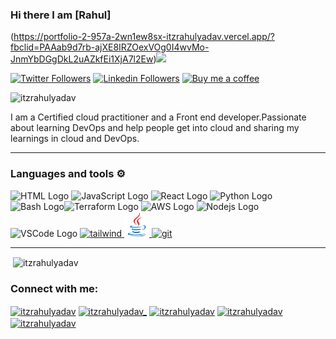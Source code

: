 ### Hi there I am [Rahul]
(https://portfolio-2-957a-2wn1ew8sx-itzrahulyadav.vercel.app/?fbclid=PAAab9d7rb-ajXE8IRZOexVOg0I4wvMo-JnmYbDGgDkL2uAZkfEi1XjA7l2Ew)<img src="https://raw.githubusercontent.com/MartinHeinz/MartinHeinz/master/wave.gif" width="30px">
<br/>


[![Twitter Followers](https://img.shields.io/badge/Twitter-82-blue?style=social&logo=twitter)](https://twitter.com/itzrahulyadav_)
[![Linkedin Followers](https://img.shields.io/badge/LinkedIn-628-blue?style=social&logo=linkedin)](https://linkedin.com/in/rishabkumar7)
 [![Buy me a coffee](https://img.shields.io/static/v1.svg?label=Buy%20me%20a%20coffee&message=🥨&color=black&logo=buy%20me%20a%20coffee&logoColor=white&labelColor=6f4e37)](https://www.buymeacoffee.com/rahulkyadav)
<p align="left"> <img src="https://komarev.com/ghpvc/?username=itzrahulyadav&label=Profile%20views&color=0e75b6&style=flat" alt="itzrahulyadav" /> </p>


I am a Certified cloud practitioner and a Front end developer.Passionate about learning DevOps and help people get into cloud and sharing my learnings in cloud and DevOps. 

---

### Languages and tools ⚙️
<!-- For more icons please follow  https://github.com/MikeCodesDotNET/ColoredBadges -->
<p>
<img src="https://www.svgrepo.com/show/303205/html-5-logo.svg" alt="HTML Logo" width="50" height="50"/> <img src="https://cdn.worldvectorlogo.com/logos/logo-javascript.svg" alt="JavaScript Logo" width="50" height="50"/> <img src="https://cdn.worldvectorlogo.com/logos/react-2.svg" alt="React Logo" width="50" height="50"/> <img src="https://cdn.worldvectorlogo.com/logos/python-5.svg" alt="Python Logo" width="50" height="50"/>  <img src="https://cdn.worldvectorlogo.com/logos/bash-1.svg" alt="Bash Logo" width="50" height="50"/><img src="https://cdn.worldvectorlogo.com/logos/terraform-enterprise.svg" alt="Terraform Logo" width="50" height="50"/> <img src="https://cdn.worldvectorlogo.com/logos/aws-2.svg" alt="AWS Logo" width="50" height="50"/> <img src="https://cdn.worldvectorlogo.com/logos/nodejs-1.svg" alt="Nodejs Logo" width="50" height="50"/> <img src="https://cdn.worldvectorlogo.com/logos/visual-studio-code-1.svg" alt="VSCode Logo" width="50" height="50"/>
<a href="https://tailwindcss.com/" target="_blank" rel="noreferrer"> <img src="https://www.vectorlogo.zone/logos/tailwindcss/tailwindcss-icon.svg" alt="tailwind" width="50" height="50"/>
<a href="https://www.java.com" target="_blank" rel="noreferrer"> <img src="https://raw.githubusercontent.com/devicons/devicon/master/icons/java/java-original.svg" alt="java" width="40" height="40"/> </a> 
 <a href="https://git-scm.com/" target="_blank" rel="noreferrer"> <img src="https://www.vectorlogo.zone/logos/git-scm/git-scm-icon.svg" alt="git" width="50" height="50"/> </a>
</p>

---

<p>&nbsp;<img align="center" src="https://github-readme-stats.vercel.app/api?username=itzrahulyadav&show_icons=true&locale=en" alt="itzrahulyadav" /></p>
<h3 align="left">Connect with me:</h3>
<p align="left">
<a href="https://codepen.io/itzrahulyadav" target="blank"><img align="center" src="https://raw.githubusercontent.com/rahuldkjain/github-profile-readme-generator/master/src/images/icons/Social/codepen.svg" alt="itzrahulyadav" height="30" width="40" /></a>
<a href="https://twitter.com/itzrahulyadav_" target="blank"><img align="center" src="https://raw.githubusercontent.com/rahuldkjain/github-profile-readme-generator/master/src/images/icons/Social/twitter.svg" alt="itzrahulyadav_" height="30" width="40" /></a>
<a href="https://instagram.com/itzrahulyadav" target="blank"><img align="center" src="https://raw.githubusercontent.com/rahuldkjain/github-profile-readme-generator/master/src/images/icons/Social/instagram.svg" alt="itzrahulyadav" height="30" width="40" /></a>
<a href="https://www.leetcode.com/rxhxlx" target="blank"><img align="center" src="https://raw.githubusercontent.com/rahuldkjain/github-profile-readme-generator/master/src/images/icons/Social/leet-code.svg" alt="itzrahulyadav" height="30" width="40" /></a>
<a href="https://auth.geeksforgeeks.org/user/itzrahulyadav" target="blank"><img align="center" src="https://raw.githubusercontent.com/rahuldkjain/github-profile-readme-generator/master/src/images/icons/Social/geeks-for-geeks.svg" alt="itzrahulyadav" height="30" width="40" /></a>
</p>
